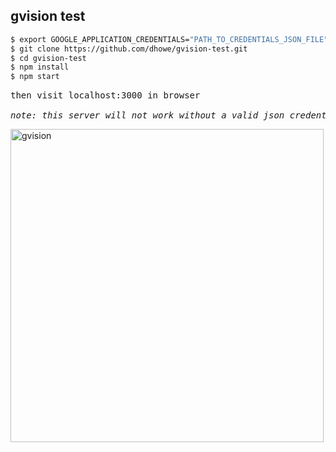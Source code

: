 ## gvision test

```sh
$ export GOOGLE_APPLICATION_CREDENTIALS="PATH_TO_CREDENTIALS_JSON_FILE" 
$ git clone https://github.com/dhowe/gvision-test.git
$ cd gvision-test
$ npm install
$ npm start
```

<pre>then visit localhost:3000 in browser

<em>note: this server will not work without a valid json credentials file</em></pre>



<img width="501" alt="gvision" src="https://user-images.githubusercontent.com/737638/150725718-db70ff7e-2b34-4ad7-be7b-4e8cc869769b.png">


